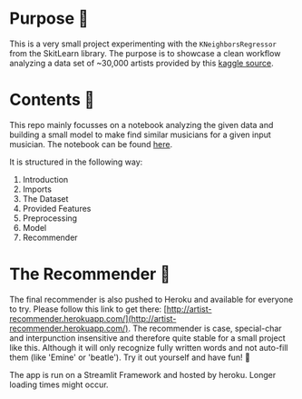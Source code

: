 # Purpose 🎯
This is a very small project experimenting with the ```KNeighborsRegressor``` from the SkitLearn library.
The purpose is to showcase a clean workflow analyzing a data set of ~30,000 artists provided by this [kaggle source](https://www.kaggle.com/yamaerenay/spotify-dataset-19212020-160k-tracks?select=data_by_artist_o.csv).

# Contents 📒
This repo mainly focusses on a notebook analyzing the given data and building a small model to make find  similar musicians for a given input musician. The notebook can be found [here](https://github.com/moritzgeiger/artist_recommender/blob/main/notebooks/Artist_recommender.ipynb).

It is structured in the following way:

1. Introduction
2. Imports
3. The Dataset
4. Provided Features
5. Preprocessing
6. Model
7. Recommender

# The Recommender 🥁
The final recommender is also pushed to Heroku and available for everyone to try. Please follow this link to get there: [http://artist-recommender.herokuapp.com/](http://artist-recommender.herokuapp.com/).
The recommender is case, special-char and interpunction insensitive and therefore quite stable for a small project like this. Although it will only recognize fully written words and not auto-fill them (like 'Emine' or 'beatle'). Try it out yourself and have fun! 🥁

The app is run on a Streamlit Framework and hosted by heroku. Longer loading times might occur.

